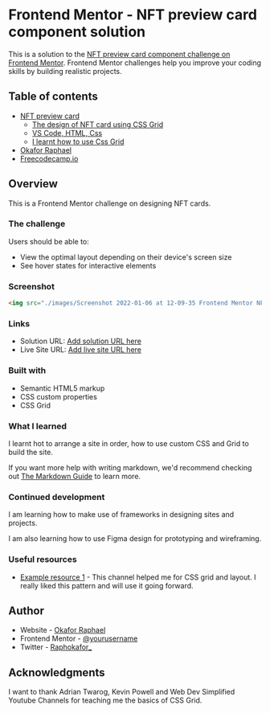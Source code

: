 # Frontend Mentor - NFT preview card component solution

This is a solution to the [NFT preview card component challenge on Frontend Mentor](https://www.frontendmentor.io/challenges/nft-preview-card-component-SbdUL_w0U). Frontend Mentor challenges help you improve your coding skills by building realistic projects. 

## Table of contents

- [NFT preview card](#overview)
  - [The design of NFT card using CSS Grid](#the-challenge)
  - [VS Code, HTML, Css](#built-with)
  - [I learnt how to use Css Grid](#what-i-learned)
- [Okafor Raphael](#author)
- [Freecodecamp.io](#acknowledgments)


## Overview
This is a Frontend Mentor challenge on designing NFT cards.

### The challenge

Users should be able to:

- View the optimal layout depending on their device's screen size
- See hover states for interactive elements

### Screenshot
```html
<img src="./images/Screenshot 2022-01-06 at 12-09-35 Frontend Mentor NFT preview card component.jpg)">

```


### Links

- Solution URL: [Add solution URL here](https://your-solution-url.com)
- Live Site URL: [Add live site URL here](https://your-live-site-url.com)


### Built with

- Semantic HTML5 markup
- CSS custom properties
- CSS Grid


### What I learned

I learnt hot to arrange a site in order, how to use custom CSS and Grid to build the site.

If you want more help with writing markdown, we'd recommend checking out [The Markdown Guide](https://www.markdownguide.org/) to learn more.


### Continued development

I am learning how to make use of frameworks in designing sites and projects. 

I am also learning how to use Figma design for prototyping and wireframing.


### Useful resources

- [Example resource 1](https://www.youtube.com/c/AdrianTwarog) - This channel helped me for CSS grid and layout. I really liked this pattern and will use it going forward.


## Author

- Website - [Okafor Raphael](https://www.your-site.com)
- Frontend Mentor - [@yourusername](https://www.frontendmentor.io/profile/OkaforRaph)
- Twitter - [Raphokafor_](https://www.twitter.com/yourusername)


## Acknowledgments

I want to thank Adrian Twarog, Kevin Powell and Web Dev Simplified Youtube Channels for teaching me the basics of CSS Grid.
